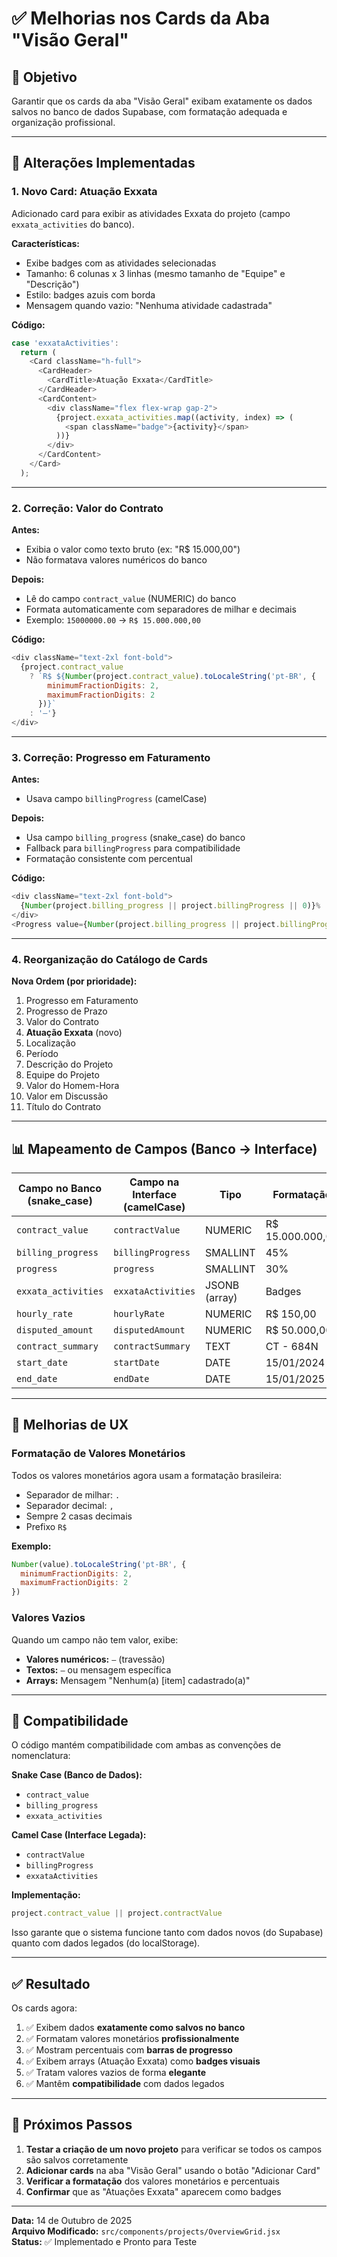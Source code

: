 # ✅ Melhorias nos Cards da Aba "Visão Geral"

## 🎯 Objetivo

Garantir que os cards da aba "Visão Geral" exibam exatamente os dados salvos no banco de dados Supabase, com formatação adequada e organização profissional.

---

## 🔧 Alterações Implementadas

### 1. **Novo Card: Atuação Exxata**

Adicionado card para exibir as atividades Exxata do projeto (campo `exxata_activities` do banco).

**Características:**
- Exibe badges com as atividades selecionadas
- Tamanho: 6 colunas x 3 linhas (mesmo tamanho de "Equipe" e "Descrição")
- Estilo: badges azuis com borda
- Mensagem quando vazio: "Nenhuma atividade cadastrada"

**Código:**
```javascript
case 'exxataActivities':
  return (
    <Card className="h-full">
      <CardHeader>
        <CardTitle>Atuação Exxata</CardTitle>
      </CardHeader>
      <CardContent>
        <div className="flex flex-wrap gap-2">
          {project.exxata_activities.map((activity, index) => (
            <span className="badge">{activity}</span>
          ))}
        </div>
      </CardContent>
    </Card>
  );
```

---

### 2. **Correção: Valor do Contrato**

**Antes:**
- Exibia o valor como texto bruto (ex: "R$ 15.000,00")
- Não formatava valores numéricos do banco

**Depois:**
- Lê do campo `contract_value` (NUMERIC) do banco
- Formata automaticamente com separadores de milhar e decimais
- Exemplo: `15000000.00` → `R$ 15.000.000,00`

**Código:**
```javascript
<div className="text-2xl font-bold">
  {project.contract_value 
    ? `R$ ${Number(project.contract_value).toLocaleString('pt-BR', { 
        minimumFractionDigits: 2, 
        maximumFractionDigits: 2 
      })}` 
    : '—'}
</div>
```

---

### 3. **Correção: Progresso em Faturamento**

**Antes:**
- Usava campo `billingProgress` (camelCase)

**Depois:**
- Usa campo `billing_progress` (snake_case) do banco
- Fallback para `billingProgress` para compatibilidade
- Formatação consistente com percentual

**Código:**
```javascript
<div className="text-2xl font-bold">
  {Number(project.billing_progress || project.billingProgress || 0)}%
</div>
<Progress value={Number(project.billing_progress || project.billingProgress || 0)} />
```

---

### 4. **Reorganização do Catálogo de Cards**

**Nova Ordem (por prioridade):**
1. Progresso em Faturamento
2. Progresso de Prazo
3. Valor do Contrato
4. **Atuação Exxata** (novo)
5. Localização
6. Período
7. Descrição do Projeto
8. Equipe do Projeto
9. Valor do Homem-Hora
10. Valor em Discussão
11. Título do Contrato

---

## 📊 Mapeamento de Campos (Banco → Interface)

| Campo no Banco (snake_case) | Campo na Interface (camelCase) | Tipo | Formatação |
|------------------------------|--------------------------------|------|------------|
| `contract_value` | `contractValue` | NUMERIC | R$ 15.000.000,00 |
| `billing_progress` | `billingProgress` | SMALLINT | 45% |
| `progress` | `progress` | SMALLINT | 30% |
| `exxata_activities` | `exxataActivities` | JSONB (array) | Badges |
| `hourly_rate` | `hourlyRate` | NUMERIC | R$ 150,00 |
| `disputed_amount` | `disputedAmount` | NUMERIC | R$ 50.000,00 |
| `contract_summary` | `contractSummary` | TEXT | CT - 684N |
| `start_date` | `startDate` | DATE | 15/01/2024 |
| `end_date` | `endDate` | DATE | 15/01/2025 |

---

## 🎨 Melhorias de UX

### Formatação de Valores Monetários

Todos os valores monetários agora usam a formatação brasileira:
- Separador de milhar: `.`
- Separador decimal: `,`
- Sempre 2 casas decimais
- Prefixo `R$`

**Exemplo:**
```javascript
Number(value).toLocaleString('pt-BR', { 
  minimumFractionDigits: 2, 
  maximumFractionDigits: 2 
})
```

### Valores Vazios

Quando um campo não tem valor, exibe:
- **Valores numéricos:** `—` (travessão)
- **Textos:** `—` ou mensagem específica
- **Arrays:** Mensagem "Nenhum(a) [item] cadastrado(a)"

---

## 🔄 Compatibilidade

O código mantém compatibilidade com ambas as convenções de nomenclatura:

**Snake Case (Banco de Dados):**
- `contract_value`
- `billing_progress`
- `exxata_activities`

**Camel Case (Interface Legada):**
- `contractValue`
- `billingProgress`
- `exxataActivities`

**Implementação:**
```javascript
project.contract_value || project.contractValue
```

Isso garante que o sistema funcione tanto com dados novos (do Supabase) quanto com dados legados (do localStorage).

---

## ✅ Resultado

Os cards agora:
1. ✅ Exibem dados **exatamente como salvos no banco**
2. ✅ Formatam valores monetários **profissionalmente**
3. ✅ Mostram percentuais com **barras de progresso**
4. ✅ Exibem arrays (Atuação Exxata) como **badges visuais**
5. ✅ Tratam valores vazios de forma **elegante**
6. ✅ Mantêm **compatibilidade** com dados legados

---

## 🚀 Próximos Passos

1. **Testar a criação de um novo projeto** para verificar se todos os campos são salvos corretamente
2. **Adicionar cards** na aba "Visão Geral" usando o botão "Adicionar Card"
3. **Verificar a formatação** dos valores monetários e percentuais
4. **Confirmar** que as "Atuações Exxata" aparecem como badges

---

**Data:** 14 de Outubro de 2025  
**Arquivo Modificado:** `src/components/projects/OverviewGrid.jsx`  
**Status:** ✅ Implementado e Pronto para Teste
